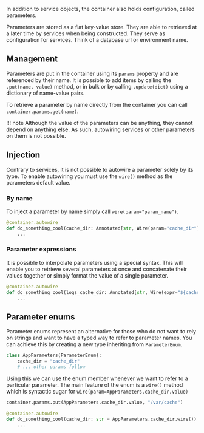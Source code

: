 In addition to service objects, the container also holds configuration, called parameters.

Parameters are stored as a flat key-value store. They are able to retrieved at a later time by 
services when being constructed. They serve as configuration for services. 
Think of a database url or environment name.

## Management

Parameters are put in the container using its `params` property and are referenced by their name.
It is possible to add items by calling the `.put(name, value)` method, or in bulk or by calling `.update(dict)` 
using a dictionary of name-value pairs.

To retrieve a parameter by name directly from the container you can call `container.params.get(name)`.

!!! note
    Although the value of the parameters can be anything, they cannot depend on anything else.
    As such, autowiring services or other parameters on them is not possible.


## Injection

Contrary to services, it is not possible to autowire a parameter solely by its type. To enable autowiring you must
use the `wire()` method as the parameters default value.

### By name

To inject a parameter by name simply call `wire(param="param_name")`.

```python
@container.autowire
def do_something_cool(cache_dir: Annotated[str, Wire(param="cache_dir")]) -> None:
    ...
```

### Parameter expressions

It is possible to interpolate parameters using a special syntax. This will enable you to retrieve several parameters
at once and concatenate their values together or simply format the value of a single parameter.

```python
@container.autowire
def do_something_cool(logs_cache_dir: Annotated[str, Wire(expr="${cache_dir}/${env}/logs")]) -> None:
    ...
```

## Parameter enums

Parameter enums represent an alternative for those who do not want to rely on strings and want to have a typed
way to refer to parameter names. You can achieve this by creating a new type inheriting from `ParameterEnum`.

```python
class AppParameters(ParameterEnum):
    cache_dir = "cache_dir"
    # ... other params follow
```
Using this we can use the enum member whenever we want to refer to a particular parameter. The main feature of
the enum is a `wire()` method which is syntactic sugar for `wire(param=AppParameters.cache_dir.value)`

```python
container.params.put(AppParameters.cache_dir.value, "/var/cache")

@container.autowire
def do_something_cool(cache_dir: str = AppParameters.cache_dir.wire()) -> None:
    ...
```


